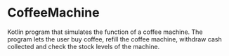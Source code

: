 # CoffeeMachine
Kotlin program that simulates the function of a coffee machine. The program lets the user buy coffee, refill the coffee machine, withdraw cash collected and check the stock levels of the machine.
